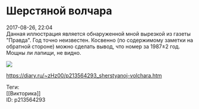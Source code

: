 Шерстяной волчара
==================

   
 2017-08-26, 22:04   
  Данная иллюстрация является обнаруженной мной вырезкой из газеты "Правда". Год точно неизвестен. Косвенно (по содержимому заметки на обратной стороне) можно сделать вывод, что номер за 1987±2 год. Мощны ли лапищи, не видно.   
   
   [![](https://i.imgur.com/KpXEh7Ul.jpg)](https://i.imgur.com/KpXEh7U.jpg)     
    
 <https://diary.ru/~zHz00/p213564293_sherstyanoj-volchara.htm>   
   
 Теги:   
 [[Викторика]]   
 ID: p213564293